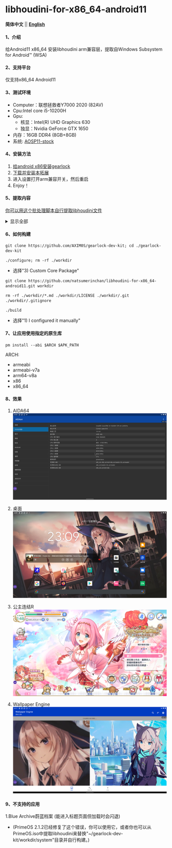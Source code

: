 # libhoudini-for-x86_64-android11

 **简体中文** || [ **English** ](README.md)

#### 1、介绍
给Android11 x86_64 安装libhoudini arm兼容层，提取自Windows Subsystem for Android™️ (WSA)

#### 2、支持平台
仅支持x86_64 Android11

#### 3、测试环境

- Computer：联想拯救者Y7000 2020 (82AV)
- Cpu:Intel core i5-10200H
- Gpu:
  - 核显：Intel(R) UHD Graphics 630
  - 独显：Nvidia GeForce GTX 1650
- 内存：16GB DDR4 (8GB+8GB)
- 系统: [AOSP11-stock](https://sourceforge.net/projects/blissos-dev/files/Android-Generic/PC/aosp/stock/11/)

#### 4、安装方法
 
1.  [给android x86安装gearlock](https://wiki.supreme-gamers.com/gearlock/user-guide/installation-and-updating/)
2.  [下载并安装本拓展](https://github.com/natsumerinchan/libhoudini-for-x86_64-android11/releases)
3.  进入设置打开arm兼容开关，然后重启
4.  Enjoy！

#### 5、提取内容

[你可以用这个批处理脚本自行提取libhoudini文件](https://gist.github.com/natsumerinchan/b7a44acadfa66d0e07ead299423695c4)

<details>
<summary>显示全部</summary>

1. Arm_32(armeabi,armeabi-v7a)
- /system/bin/houdini
- /system/bin/arm/linker
- /system/lib/libhoudini.so
- /system/lib/arm/*
- /system/lib/arm/nb/*

2. Arm_64(arm64-v8a)
- /system/bin/houdini64
- /system/bin/arm64/linker64
- /system/lib64/libhoudini.so
- /system/lib64/arm64/*
- /system/lib64/arm64/nb/*

</details>

#### 6、如何构建

```
git clone https://github.com/AXIM0S/gearlock-dev-kit; cd ./gearlock-dev-kit
```

```
./configure; rm -rf ./workdir
```
- 选择"3) Custom Core Package"

```
git clone https://github.com/natsumerinchan/libhoudini-for-x86_64-android11.git workdir
```

```
rm -rf ./workdir/*.md ./workdir/LICENSE ./workdir/.git ./workdir/.gitignore
```

```
./build
```
- 选择"1) I configured it manually"

#### 7、让应用使用指定的原生库

`pm install --abi $ARCH $APK_PATH `

ARCH:
 - armeabi
 - armeabi-v7a
 - arm64-v8a
 - x86
 - x86_64

#### 8、效果
1. AIDA64
![输入图片说明](https://raw.githubusercontent.com/natsumerinchan/My_Own_Drawing_Bed/main/libhoudini-for-x86_64-android11/AIDA64.png)

2. 桌面
![输入图片说明](https://raw.githubusercontent.com/natsumerinchan/My_Own_Drawing_Bed/main/libhoudini-for-x86_64-android11/Desktop.png)

3. 公主连结R
![输入图片说明](https://raw.githubusercontent.com/natsumerinchan/My_Own_Drawing_Bed/main/libhoudini-for-x86_64-android11/PCR.png)

4. Wallpaper Engine
![输入图片说明](https://raw.githubusercontent.com/natsumerinchan/My_Own_Drawing_Bed/main/libhoudini-for-x86_64-android11/Wallpaper_Engine.png)

#### 9、不支持的应用
1.Blue Archive蔚蓝档案 (能进入标题页面但加载时会闪退)
- (PrimeOS 2.1.2已经修复了这个错误，你可以使用它，或者你也可以从PrimeOS.iso中提取libhoudini来替换"~/gearlock-dev-kit/workdir/system"目录并自行构建。)

